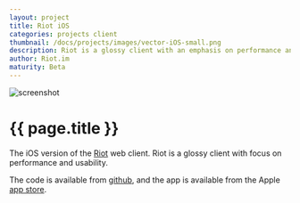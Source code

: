 ```yaml
---
layout: project
title: Riot iOS
categories: projects client
thumbnail: /docs/projects/images/vector-iOS-small.png
description: Riot is a glossy client with an emphasis on performance and usability
author: Riot.im
maturity: Beta
---
```


![screenshot](/docs/projects/images/vector-iOS-large.png "{{ page.title }}")

# {{ page.title }}
The iOS version of the [Riot](https://matrix.org/docs/projects/client/riot.html) web client. Riot is a glossy client with focus on performance and usability.

The code is available from [github](https://github.com/vector-im/vector-ios), and the app is available from the Apple [app store](https://itunes.apple.com/gb/app/vector.im/id1083446067?mt=8).
